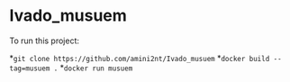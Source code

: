 # Ivado_musuem

To run this project:

*`git clone https://github.com/amini2nt/Ivado_musuem`
*`docker build --tag=musuem .`
*`docker run musuem`
